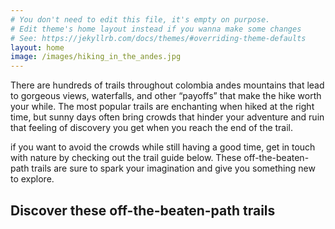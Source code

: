 ```yaml
---
# You don't need to edit this file, it's empty on purpose.
# Edit theme's home layout instead if you wanna make some changes
# See: https://jekyllrb.com/docs/themes/#overriding-theme-defaults
layout: home
image: /images/hiking_in_the_andes.jpg
---
```


There are hundreds of trails throughout colombia andes mountains that lead to gorgeous views, waterfalls, and other “payoffs” that make the hike worth your while. The most popular trails are enchanting when hiked at the right time, but sunny days often bring crowds that hinder your adventure and ruin that feeling of discovery you get when you reach the end of the trail.

if you want to avoid the crowds while still having a good time, get in touch with nature by checking out the trail guide below. These off-the-beaten-path trails are sure to spark your imagination and give you something new to explore.



## Discover these off-the-beaten-path trails




